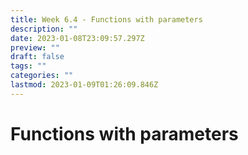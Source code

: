 ```yaml
---
title: Week 6.4 - Functions with parameters
description: ""
date: 2023-01-08T23:09:57.297Z
preview: ""
draft: false
tags: ""
categories: ""
lastmod: 2023-01-09T01:26:09.846Z
---
```

# Functions with parameters